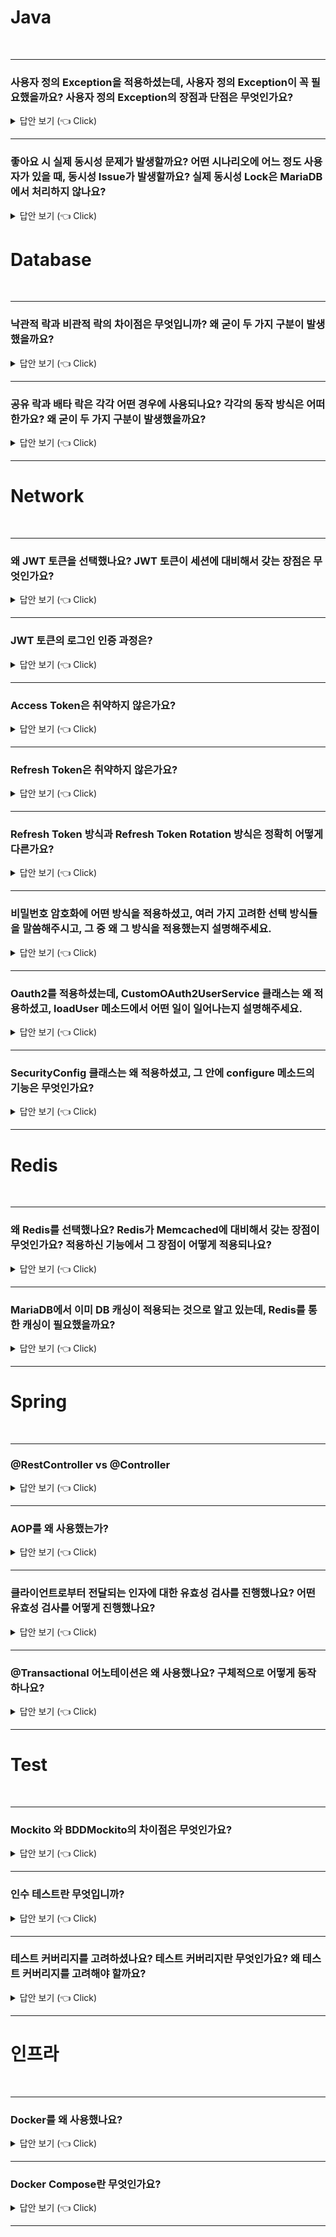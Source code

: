 

# Java
<br>

-----------------------

### 사용자 정의 Exception을 적용하셨는데, 사용자 정의 Exception이 꼭 필요했을까요? 사용자 정의 Exception의 장점과 단점은 무엇인가요?

<details>
   <summary> 답안 보기 (👈 Click)</summary>
<br />
+ 
</details>


-----------------------

### 좋아요 시 실제 동시성 문제가 발생할까요? 어떤 시나리오에 어느 정도 사용자가 있을 때, 동시성 Issue가 발생할까요? 실제 동시성 Lock은 MariaDB에서 처리하지 않나요?

<details>
   <summary> 답안 보기 (👈 Click)</summary>
<br />

-----------------------
+
</details>





# Database
<br>

-----------------------

### 낙관적 락과 비관적 락의 차이점은 무엇입니까? 왜 굳이 두 가지 구분이 발생했을까요? 

<details>
   <summary> 답안 보기 (👈 Click)</summary>
<br />
   
+ 낙관적 락
    - 일반적으로 동시성 문제가 발생하지 않을 것으로 가정해, 버전으로 동시성을 관리하는 방식입니다. 
    - 낙관적 락은 어플리케이션 레벨에서 관리됩니다.
    - 낙관적 락은 비관적 락에 비해 동시성 성능이 뛰어나다는 장점이 있습니다. 

+ 비관적 락
    - 일반적으로 동시성 문제가 발생할 것으로 가정해, 락을 걸어서 동시성을 관리하는 방식입니다.
    - 비관적 락은 DB 레벨에서 관리됩니다. 
    - 비관적 락에는 공유 락과 배타 락이 존재합니다. 
    - 공유 락은 다른 트랜잭션이 읽기는 허용하지만, 쓰기는 허용하지 않는 락을 의미합니다. 
    - 배타 락은 다른 트랜잭션이 락을 거는 것을 허용하지 않는 락을 의미합니다. 

</details>

-----------------------

### 공유 락과 배타 락은 각각 어떤 경우에 사용되나요? 각각의 동작 방식은 어떠한가요? 왜 굳이 두 가지 구분이 발생했을까요?

<details>
   <summary> 답안 보기 (👈 Click)</summary>
<br />

-----------------------
+
</details>

-----------------------



# Network
<br>

-----------------------

### 왜 JWT 토큰을 선택했나요? JWT 토큰이 세션에 대비해서 갖는 장점은 무엇인가요?

<details>
   <summary> 답안 보기 (👈 Click)</summary>
<br />

-----------------------
+ 
</details>

-----------------------

### JWT 토큰의 로그인 인증 과정은?

<details>
   <summary> 답안 보기 (👈 Click)</summary>
<br />

-----------------------
+ 클라이언트로부터 email과 password를 전달 받으면, 
  해당 email이 유효한 email인지 확인하고, 비밀번호가 저장된 비밀번호와 일치하는지 확인한다
  email과 password가 모두 일치하면, email로 클라이언트의 id를 반환 받아서, 
  access token과 refresh token을 생성한다. 
  그리고 해당 access token과 refresh token을 클라이언트에게 반환한다.   

</details>

-----------------------

### Access Token은 취약하지 않은가요?

<details>
   <summary> 답안 보기 (👈 Click)</summary>
<br />
   
+ Access Token이 악의적인 공격자로부터 탈취되면, 사용자 정보가 노출될 수 있다는 단점이 있습니다. <br> 
  따라서 Access Token의 만료 기한을 짧게 설정하고,
  만료 기한에 도달하면 Refresh Token으로 Access Token을 재발급하는 정책을 사용할 수 있습니다.  

</details>

-----------------------

### Refresh Token은 취약하지 않은가요?

<details>
   <summary> 답안 보기 (👈 Click)</summary>
<br />
+ Refresh Token도 마찬가지로 악의적인 공격자에 의해서 탈취될 위험이 있습니다. 
  따라서 최초 로그인한 IP를 DB에 저장하고, <br> 
  해당 IP와 다른 IP에서 Refresh Token을 통한 Access Token의 재발급 요청이 온다면, <br> 
  해당 Refresh Token은 삭제하는 정책을 취할 수 있습니다. 
</details>

-----------------------

### Refresh Token 방식과 Refresh Token Rotation 방식은 정확히 어떻게 다른가요?

<details>
   <summary> 답안 보기 (👈 Click)</summary>
<br />
+ 
</details>

-----------------------

### 비밀번호 암호화에 어떤 방식을 적용하셨고, 여러 가지 고려한 선택 방식들을 말씀해주시고, 그 중 왜 그 방식을 적용했는지 설명해주세요.

<details>
   <summary> 답안 보기 (👈 Click)</summary>
<br />
+ MessageDigest 클래스를 적용하였고, 암호화 방식으로는 SHA-256을 선택하였습니다.   
  MessageDigest 클래스는 안전한 단방향 해시 함수를 제공하고, 임의 크기의 데이터를 전달하면 고정 크기의 해시 값을 반환합니다.     
   
</details>


-----------------------

### Oauth2를 적용하셨는데, CustomOAuth2UserService 클래스는 왜 적용하셨고, loadUser 메소드에서 어떤 일이 일어나는지 설명해주세요.

<details>
   <summary> 답안 보기 (👈 Click)</summary>
<br />

-----------------------
+ 
</details>

-----------------------

### SecurityConfig 클래스는 왜 적용하셨고, 그 안에 configure 메소드의 기능은 무엇인가요?

<details>
   <summary> 답안 보기 (👈 Click)</summary>
<br />

-----------------------
+ 
</details>


-----------------------

# Redis
<br>

-----------------------
### 왜 Redis를 선택했나요? Redis가 Memcached에 대비해서 갖는 장점이 무엇인가요? 적용하신 기능에서 그 장점이 어떻게 적용되나요?

<details>
   <summary> 답안 보기 (👈 Click)</summary>
<br />

-----------------------
+
</details>

-----------------------

### MariaDB에서 이미 DB 캐싱이 적용되는 것으로 알고 있는데, Redis를 통한 캐싱이 필요했을까요? 

<details>
   <summary> 답안 보기 (👈 Click)</summary>
<br />

-----------------------
+
</details>


-----------------------

# Spring
<br>

-----------------------
### @RestController vs @Controller

<details>
   <summary> 답안 보기 (👈 Click)</summary>
<br />

-----------------------
+ @RestController
    - @RestController는 특정 클래스가 컨트롤러임을 나타냅니다. 
    - @RestContrller는 @Controller와 @ResponseBody가 결합된 것입니다.
    - 즉, @RestController는 기본적으로 JSON 형식으로 값을 리턴합니다. 

+ @Controller
    - @Controller는 특정 클래스가 컨트롤러임을 나타냅니다. 
    - @Controller는 기본적으로 View를 반환합니다. 
    - @Controller도 @ResponseBody를 활용하면 JSON 형식으로 값을 반환할 수 있습니다. 

</details>

-----------------------

### AOP를 왜 사용했는가?

<details>
   <summary> 답안 보기 (👈 Click)</summary>
<br />
+
</details>

-----------------------

### 클라이언트로부터 전달되는 인자에 대한 유효성 검사를 진행했나요? 어떤 유효성 검사를 어떻게 진행했나요? 

<details>
   <summary> 답안 보기 (👈 Click)</summary>
<br />
+
</details>

-----------------------

### @Transactional 어노테이션은 왜 사용했나요? 구체적으로 어떻게 동작하나요?  

<details>
   <summary> 답안 보기 (👈 Click)</summary>
<br />
+
</details>

-----------------------


# Test
<br>

-----------------------
### Mockito 와 BDDMockito의 차이점은 무엇인가요?

<details>
   <summary> 답안 보기 (👈 Click)</summary>
<br />

-----------------------
+ Mockito는 org.mockito.Mockito를 import하고, when - verify의 구조를 갖습니다. 
  BDDMockito는 org.mockito.BDDMockito를 import하고, given - when - then의 구조를 갖습니다. 
  Mockito와 BDDMockito는 기능은 같지만, 이름은 다른 클래스입니다.
  BDDMockito가 Mockito보다 가독성이 뛰어나다는 장점이 있습니다. 
   
</details>

-----------------------

### 인수 테스트란 무엇입니까?

<details>
   <summary> 답안 보기 (👈 Click)</summary>
<br />

-----------------------
+ 인수 테스트는 사용자 스토리(시나리오)에 맞춰서 하는 테스트를 의미합니다.
  인수 테스트라는 이름은 소프트웨어 인수를 목적으로 한다는데서 비롯되었으며,
  주로 사용자 관점에서 E2E 테스트입니다. 
  인수 테스트는 RestAssured, MockMvc 등을 통해서 구현 가능합니다. 
   
   
</details>

-----------------------

### 테스트 커버리지를 고려하셨나요? 테스트 커버리지란 무엇인가요? 왜 테스트 커버리지를 고려해야 할까요?

<details>
   <summary> 답안 보기 (👈 Click)</summary>
<br />

-----------------------
+  
</details>

-----------------------


# 인프라
<br>

-----------------------
### Docker를 왜 사용했나요?

<details>
   <summary> 답안 보기 (👈 Click)</summary>
<br />

-----------------------
+ 
</details>

-----------------------
### Docker Compose란 무엇인가요?

<details>
   <summary> 답안 보기 (👈 Click)</summary>
<br />

-----------------------
+ 
</details>

-----------------------
